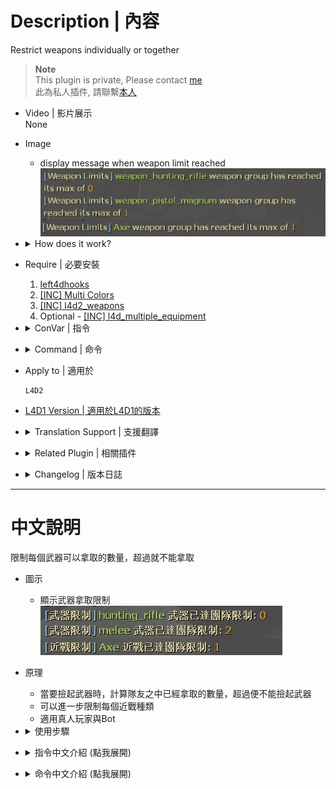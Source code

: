 
# Description | 內容
Restrict weapons individually or together

> __Note__ <br/>
This plugin is private, Please contact [me](https://github.com/fbef0102/Game-Private_Plugin#私人插件列表-private-plugins-list)<br/>
此為私人插件, 請聯繫[本人](https://github.com/fbef0102/Game-Private_Plugin#私人插件列表-private-plugins-list)

* Video | 影片展示
    <br/>None

* Image
	* display message when weapon limit reached
    <br/>![l4d_weapon_limits_1](image/l4d_weapon_limits_1.jpg)

* <details><summary>How does it work?</summary>

    * open cfg/server.cfg and write down cmds. For example:
        ```php
        // l4d_weapon_limits_add　<limit number> <give ammo if weapon limited is reached> <weapon/melee class name>
        l4d_weapon_limits_add 3 1 weapon_smg
        l4d_weapon_limits_add 3 1 weapon_smg_silenced
        l4d_weapon_limits_add 3 1 weapon_pumpshotgun
        l4d_weapon_limits_add 3 1 weapon_shotgun_chrome
        l4d_weapon_limits_add 1 0 weapon_pistol_magnum
        l4d_weapon_limits_add 2 0 weapon_melee
        l4d_weapon_limits_add 1 0 fireaxe
        l4d_weapon_limits_add 1 0 crowbar
        l4d_weapon_limits_add 0 1 weapon_hunting_rifle
        ```

    * All weapons/melee class name
        ```php
        weapon_pistol
        weapon_pistol_magnum
        weapon_pumpshotgun
        weapon_shotgun_chrome
        weapon_smg
        weapon_smg_silenced
        weapon_autoshotgun
        weapon_shotgun_spas
        weapon_hunting_rifle
        weapon_sniper_military
        weapon_smg
        weapon_rifle
        weapon_rifle_desert
        weapon_rifle_ak47
        weapon_grenade_launcher
        weapon_rifle_m60
        weapon_chainsaw
        weapon_smg_mp5
        weapon_rifle_sg552
        weapon_sniper_scout
        weapon_sniper_awp
        weapon_melee
        baseball_bat
        cricket_bat
        crowbar
        electric_guitar
        fireaxe
        frying_pan
        katana
        machete
        tonfa
        knife
        golfclub
        pitchfork
        shovel
        ```
</details>

* Require | 必要安裝
	1. [left4dhooks](https://forums.alliedmods.net/showthread.php?t=321696)
	2. [[INC] Multi Colors](https://github.com/fbef0102/L4D1_2-Plugins/releases/tag/Multi-Colors)
    3. [[INC] l4d2_weapons](/left4dead2/scripting/include/l4d2_weapons.inc)
    4. Optional - [[INC] l4d_multiple_equipment](/Plugin_插件/Nothing_Impossible_無理改造版/l4d_multiple_equipment/scripting/include/l4d_multiple_equipment.inc)

* <details><summary>ConVar | 指令</summary>

    * cfg/sourcemod/l4d_weapon_limits.cfg
        ```php
        // Time interval bewteen weapon limit notify. (0=off)
        l4d_weapon_limits_cooltime_block "3.0"
        ```
</details>

* <details><summary>Command | 命令</summary>
    
    * **Add a weapon limit**
		```php
        l4d_weapon_limits_add　<limit number> <give ammo if weapon limited is reached> <weapon/melee class name>
		```
</details>

* Apply to | 適用於
    ```
    L4D2
    ```

* [L4D1 Version | 適用於L4D1的版本](https://github.com/fbef0102/L4D1_2-Plugins/tree/master/l4d_limitweapon)

* <details><summary>Translation Support | 支援翻譯</summary>

	```
	English
	繁體中文
	简体中文
	```
</details>

* <details><summary>Related Plugin | 相關插件</summary>

	1. [l4d_multiple_equipment](/Plugin_插件/Nothing_Impossible_無理改造版/l4d_multiple_equipment): Carry 2 weapons or items in each slot (No conflict)
		> 每個人可以攜帶兩種武器或物品 (與此插件不衝突)
</details>

* <details><summary>Changelog | 版本日誌</summary>

    * v2.2 (2023-12-13)
        * Compatible with l4d_multiple_equipment v1.2h or above by harry
        * Support each melee class limit
        * Translation Support
        * Fixed player can not pick up the same weapon
        * Fixed player can still break the limit can pick up weapon

    * v2.1
	    * Remove some cmds

    * v2.0
	    * [By CanadaRox, Stabby, Forgetest, A1m`, robex](https://github.com/SirPlease/L4D2-Competitive-Rework/blob/master/addons/sourcemod/scripting/l4d_weapon_limits.sp)
</details>

- - - -
# 中文說明
限制每個武器可以拿取的數量，超過就不能拿取

* 圖示
	* 顯示武器拿取限制
    <br/>![zho/l4d_weapon_limits_1](image/zho/l4d_weapon_limits_1.jpg)

* 原理
    * 當要撿起武器時，計算隊友之中已經拿取的數量，超過便不能撿起武器 
    * 可以進一步限制每個近戰種類
    * 適用真人玩家與Bot

* <details><summary>使用步驟</summary>

    * 打開 ```cfg/server.cfg``` 文件並寫下想要限制的武器，譬如
        ```php
        // l4d_weapon_limits_add <限制數量> <如果不能撿起限制的武器是否給彈藥> <武器/近戰 名稱>
        // 不用寫所有武器，只寫想要限制數量的武器或近戰
        l4d_weapon_limits_add 3 1 weapon_smg
        l4d_weapon_limits_add 3 1 weapon_smg_silenced
        l4d_weapon_limits_add 3 1 weapon_pumpshotgun
        l4d_weapon_limits_add 3 1 weapon_shotgun_chrome
        l4d_weapon_limits_add 1 0 weapon_pistol_magnum
        l4d_weapon_limits_add 2 0 weapon_melee
        l4d_weapon_limits_add 1 0 fireaxe
        l4d_weapon_limits_add 1 0 crowbar
        l4d_weapon_limits_add 0 1 weapon_hunting_rifle
        ```

    * 所有武器名稱
        ```php
        手槍 => weapon_pistol
        麥格農手槍 => weapon_pistol_magnum
        木製單發散彈槍 => weapon_pumpshotgun
        鐵製單發散彈槍 => weapon_shotgun_chrome
        Uzi烏茲衝鋒槍 => weapon_smg
        消音衝鋒槍 => weapon_smg_silenced
        自動連發散彈槍 => weapon_autoshotgun
        自動連發戰鬥散彈槍=> weapon_shotgun_spas
        獵槍 => weapon_hunting_rifle
        軍用狙擊槍 => weapon_sniper_military
        Uzi烏茲衝鋒槍 => weapon_smg
        M16步槍 => weapon_rifle
        三連發步槍 => weapon_rifle_desert
        AK47 => weapon_rifle_ak47
        榴彈發射器 => weapon_grenade_launcher
        M60機關槍 => weapon_rifle_m60
        電鋸 => weapon_chainsaw
        CSS-MP5衝鋒槍 => weapon_smg_mp5
        CSS-SG552步槍 => weapon_rifle_sg552
        CSS-Scout狙擊槍 => weapon_sniper_scout
        CSS-AWP狙擊槍 => weapon_sniper_awp
        近戰武器 => weapon_melee
        baseball_bat => 球棒
        cricket_bat => 板球拍
        crowbar => 鐵撬
        electric_guitar => 電吉他
        fireaxe => 斧頭
        frying_pan => 平底鍋
        katana => 武士刀
        machete => 開山刀
        tonfa => 警棍
        knife => 小刀
        golfclub => 高爾夫球棒
        pitchfork => 草叉
        shovel => 鐵鏟
        ```
</details>

* <details><summary>指令中文介紹 (點我展開)</summary>

    * cfg/sourcemod/l4d_weapon_limits.cfg
        ```php
        // 訊息提示的間隔. (0=不提示)
        l4d_weapon_limits_cooltime_block "3.0"
        ```
</details>

* <details><summary>命令中文介紹 (點我展開)</summary>
    
    * **限制武器數量**
		```php
        l4d_weapon_limits_add <限制數量> <如果不能撿起限制的武器是否給彈藥> <武器/近戰 名稱>
		```
</details>